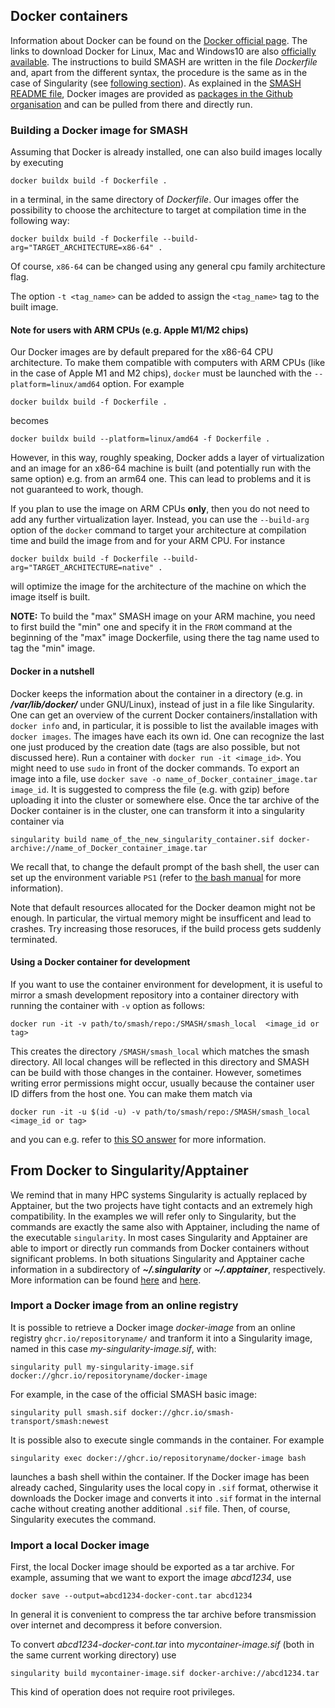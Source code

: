 ## Docker containers

Information about Docker can be found on the [Docker official page](https://docs.docker.com/).
The links to download Docker for Linux, Mac and Windows10 are also [officially available](https://www.docker.com/get-started).
The instructions to build SMASH are written in the file _Dockerfile_ and, apart from the different syntax, the procedure is the same as in the case of Singularity (see [following section](#docker-to-singularity)).
As explained in the [SMASH README file](../README.md), Docker images are provided as [packages in the Github organisation](https://github.com/orgs/smash-transport/packages) and can be pulled from there and directly run. 

### Building a Docker image for SMASH

Assuming that Docker is already installed, one can also build images locally by executing
```console
docker buildx build -f Dockerfile .
```
in a terminal, in the same directory of _Dockerfile_.
Our images offer the possibility to choose the architecture to target at compilation time in the following way:
```console
docker buildx build -f Dockerfile --build-arg="TARGET_ARCHITECTURE=x86-64" .
```
Of course, `x86-64` can be changed using any general cpu family architecture flag.

The option `-t <tag_name>` can be added to assign the `<tag_name>` tag to the built image.

#### Note for users with ARM CPUs (e.g. Apple M1/M2 chips)

Our Docker images are by default prepared for the x86-64 CPU architecture.
To make them compatible with computers with ARM CPUs (like in the case of Apple M1 and M2 chips),
`docker` must be launched with the `--platform=linux/amd64` option.
For example
```console
docker buildx build -f Dockerfile .
```
becomes
```console
docker buildx build --platform=linux/amd64 -f Dockerfile .
```
However, in this way, roughly speaking, Docker adds a layer of virtualization and an image for an x86-64 machine is built (and potentially run with the same option) e.g. from an arm64 one.
This can lead to problems and it is not guaranteed to work, though.

If you plan to use the image on ARM CPUs **only**, then you do not need to add any further virtualization layer.
Instead, you can use the `--build-arg` option of the `docker` command to target your architecture at compilation time and build the image from and for your ARM CPU.
For instance
```console
docker buildx build -f Dockerfile --build-arg="TARGET_ARCHITECTURE=native" .
```
will optimize the image for the architecture of the machine on which the image itself is built.

**NOTE:** To build the "max" SMASH image on your ARM machine, you need to first build the "min" one and specify it in the `FROM` command at the beginning of the "max" image Dockerfile, using there the tag name used to tag the "min" image.

#### Docker in a nutshell

Docker keeps the information about the container in a directory (e.g. in ***/var/lib/docker/*** under GNU/Linux), instead of just in a file like Singularity.
One can get an overview of the current Docker containers/installation with `docker info` and, in particular, it is possible to list the available images with `docker images`.
The images have each its own id.
One can recognize the last one just produced by the creation date (tags are also possible, but not discussed here).
Run a container with `docker run -it <image_id>`.
You might need to use `sudo` in front of the docker commands.
To export an image into a file, use `docker save -o name_of_Docker_container_image.tar image_id`.
It is suggested to compress the file (e.g. with gzip) before uploading it into the cluster or somewhere else.
Once the tar archive of the Docker container is in the cluster, one can transform it into a singularity container via
```console
singularity build name_of_the_new_singularity_container.sif docker-archive://name_of_Docker_container_image.tar
```

We recall that, to change the default prompt of the bash shell, the user can set up the environment variable `PS1` (refer to [the bash manual](https://www.gnu.org/software/bash/manual/bash.html#Controlling-the-Prompt) for more information).

Note that default resources allocated for the Docker deamon might not be enough. In particular, the virtual memory might be insufficent and lead to crashes.
Try increasing those resoruces, if the build process gets suddenly terminated.

#### Using a Docker container for development

If you want to use the container environment for development, it is useful to mirror a smash development repository into a container directory with running the container with `-v` option as follows:
```console
docker run -it -v path/to/smash/repo:/SMASH/smash_local  <image_id or tag>
```
This creates the directory `/SMASH/smash_local` which matches the smash directory.
All local changes will be reflected in this directory and SMASH can be build with those changes in the container.
However, sometimes writing error permissions might occur, usually because the container user ID differs from the host one.
You can make them match via
```console
docker run -it -u $(id -u) -v path/to/smash/repo:/SMASH/smash_local <image_id or tag>
```
and you can e.g. refer to [this SO answer](https://stackoverflow.com/a/66350210/14967071) for more information.



<a id="docker-to-singularity"></a>

## From Docker to Singularity/Apptainer

We remind that in many HPC systems Singularity is actually replaced by Apptainer, but the two projects have tight contacts and an extremely high compatibility.
In the examples we will refer only to Singularity, but the commands are exactly the same also with Apptainer, including the name of the executable `singularity`.
In most cases Singularity and Apptainer are able to import or directly run commands from Docker containers without significant problems.
In both situations Singularity and Apptainer cache information in a subdirectory of ***~/.singularity*** or ***~/.apptainer***, respectively.
More information can be found [here](https://docs.sylabs.io/guides/latest/user-guide/singularity_and_docker.html) and [here](https://apptainer.org/docs/user/latest/docker_and_oci.html).

### Import a Docker image from an online registry

It is possible to retrieve a Docker image _docker-image_ from an online registry `ghcr.io/repositoryname/` and tranform it into a Singularity image, named in this case _my-singularity-image.sif_, with:
```console
singularity pull my-singularity-image.sif docker://ghcr.io/repositoryname/docker-image
```

For example, in the case of the official SMASH basic image:
```console
singularity pull smash.sif docker://ghcr.io/smash-transport/smash:newest
```

It is possible also to execute single commands in the container.
For example
```console
singularity exec docker://ghcr.io/repositoryname/docker-image bash
```
launches a bash shell within the container.
If the Docker image has been already cached, Singularity uses the local copy in `.sif` format, otherwise it downloads the Docker image and converts it into `.sif` format in the internal cache without creating another additional `.sif` file.
Then, of course, Singularity executes the command.

### Import a local Docker image

First, the local Docker image should be exported as a tar archive.
For example, assuming that we want to export the image _abcd1234_, use
```console
docker save --output=abcd1234-docker-cont.tar abcd1234
```

In general it is convenient to compress the tar archive before transmission over internet and decompress it before conversion.

To convert _abcd1234-docker-cont.tar_ into _mycontainer-image.sif_ (both in the same current working directory) use
```console
singularity build mycontainer-image.sif docker-archive://abcd1234.tar
```

This kind of operation does not require root privileges.
